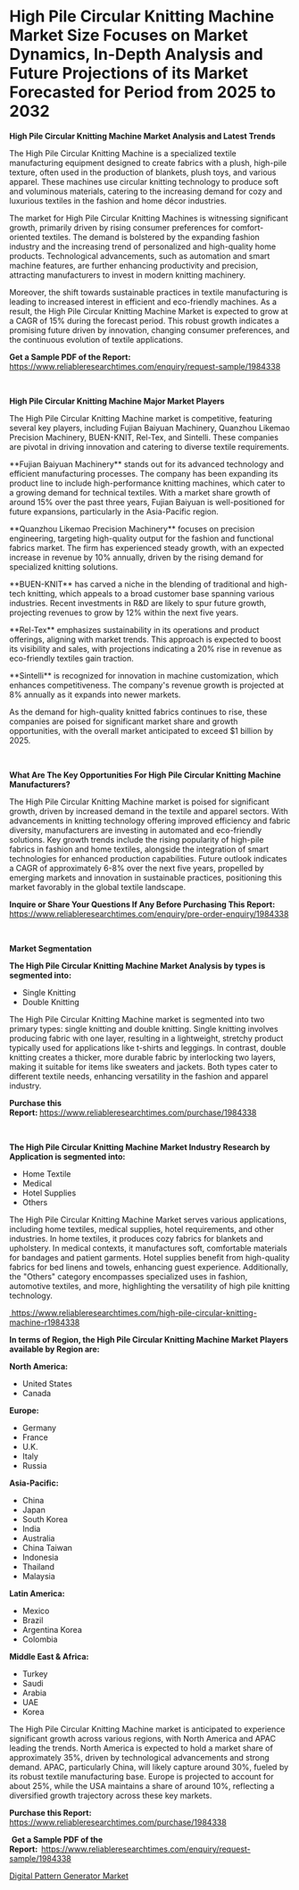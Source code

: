 <p><h1>High Pile Circular Knitting Machine Market Size Focuses on Market Dynamics, In-Depth Analysis and Future Projections of its Market Forecasted for Period from 2025 to 2032</h1></p><p><strong>High Pile Circular Knitting Machine Market Analysis and Latest Trends</strong></p>
<p><p>The High Pile Circular Knitting Machine is a specialized textile manufacturing equipment designed to create fabrics with a plush, high-pile texture, often used in the production of blankets, plush toys, and various apparel. These machines use circular knitting technology to produce soft and voluminous materials, catering to the increasing demand for cozy and luxurious textiles in the fashion and home décor industries.</p><p>The market for High Pile Circular Knitting Machines is witnessing significant growth, primarily driven by rising consumer preferences for comfort-oriented textiles. The demand is bolstered by the expanding fashion industry and the increasing trend of personalized and high-quality home products. Technological advancements, such as automation and smart machine features, are further enhancing productivity and precision, attracting manufacturers to invest in modern knitting machinery.</p><p>Moreover, the shift towards sustainable practices in textile manufacturing is leading to increased interest in efficient and eco-friendly machines. As a result, the High Pile Circular Knitting Machine Market is expected to grow at a CAGR of 15% during the forecast period. This robust growth indicates a promising future driven by innovation, changing consumer preferences, and the continuous evolution of textile applications.</p></p>
<p><strong>Get a Sample PDF of the Report:&nbsp;</strong> <a href="https://www.reliableresearchtimes.com/enquiry/request-sample/1984338?utm_campaign=2722&utm_medium=2&utm_source=Github&utm_content=ia&utm_term=10042025&utm_id=high-pile-circular-knitting-machine">https://www.reliableresearchtimes.com/enquiry/request-sample/1984338</a></p>
<p>&nbsp;</p>
<p><strong>High Pile Circular Knitting Machine Major Market Players</strong></p>
<p><p>The High Pile Circular Knitting Machine market is competitive, featuring several key players, including Fujian Baiyuan Machinery, Quanzhou Likemao Precision Machinery, BUEN-KNIT, Rel-Tex, and Sintelli. These companies are pivotal in driving innovation and catering to diverse textile requirements.</p><p>**Fujian Baiyuan Machinery** stands out for its advanced technology and efficient manufacturing processes. The company has been expanding its product line to include high-performance knitting machines, which cater to a growing demand for technical textiles. With a market share growth of around 15% over the past three years, Fujian Baiyuan is well-positioned for future expansions, particularly in the Asia-Pacific region.</p><p>**Quanzhou Likemao Precision Machinery** focuses on precision engineering, targeting high-quality output for the fashion and functional fabrics market. The firm has experienced steady growth, with an expected increase in revenue by 10% annually, driven by the rising demand for specialized knitting solutions. </p><p>**BUEN-KNIT** has carved a niche in the blending of traditional and high-tech knitting, which appeals to a broad customer base spanning various industries. Recent investments in R&D are likely to spur future growth, projecting revenues to grow by 12% within the next five years.</p><p>**Rel-Tex** emphasizes sustainability in its operations and product offerings, aligning with market trends. This approach is expected to boost its visibility and sales, with projections indicating a 20% rise in revenue as eco-friendly textiles gain traction.</p><p>**Sintelli** is recognized for innovation in machine customization, which enhances competitiveness. The company's revenue growth is projected at 8% annually as it expands into newer markets.</p><p>As the demand for high-quality knitted fabrics continues to rise, these companies are poised for significant market share and growth opportunities, with the overall market anticipated to exceed $1 billion by 2025.</p></p>
<p>&nbsp;</p>
<p><strong>What Are The Key Opportunities For High Pile Circular Knitting Machine Manufacturers?</strong></p>
<p><p>The High Pile Circular Knitting Machine market is poised for significant growth, driven by increased demand in the textile and apparel sectors. With advancements in knitting technology offering improved efficiency and fabric diversity, manufacturers are investing in automated and eco-friendly solutions. Key growth trends include the rising popularity of high-pile fabrics in fashion and home textiles, alongside the integration of smart technologies for enhanced production capabilities. Future outlook indicates a CAGR of approximately 6-8% over the next five years, propelled by emerging markets and innovation in sustainable practices, positioning this market favorably in the global textile landscape.</p></p>
<p><strong>Inquire or Share Your Questions If Any Before Purchasing This Report:</strong> <a href="https://www.reliableresearchtimes.com/enquiry/pre-order-enquiry/1984338?utm_campaign=2722&utm_medium=2&utm_source=Github&utm_content=ia&utm_term=10042025&utm_id=high-pile-circular-knitting-machine">https://www.reliableresearchtimes.com/enquiry/pre-order-enquiry/1984338</a></p>
<p>&nbsp;</p>
<p><strong>Market Segmentation</strong></p>
<p><strong>The High Pile Circular Knitting Machine Market Analysis by types is segmented into:</strong></p>
<p><ul><li>Single Knitting</li><li>Double Knitting</li></ul></p>
<p><p>The High Pile Circular Knitting Machine market is segmented into two primary types: single knitting and double knitting. Single knitting involves producing fabric with one layer, resulting in a lightweight, stretchy product typically used for applications like t-shirts and leggings. In contrast, double knitting creates a thicker, more durable fabric by interlocking two layers, making it suitable for items like sweaters and jackets. Both types cater to different textile needs, enhancing versatility in the fashion and apparel industry.</p></p>
<p><strong>Purchase this Report:&nbsp;</strong><a href="https://www.reliableresearchtimes.com/purchase/1984338?utm_campaign=2722&utm_medium=2&utm_source=Github&utm_content=ia&utm_term=10042025&utm_id=high-pile-circular-knitting-machine">https://www.reliableresearchtimes.com/purchase/1984338</a></p>
<p>&nbsp;</p>
<p><strong>The High Pile Circular Knitting Machine Market Industry Research by Application is segmented into:</strong></p>
<p><ul><li>Home Textile</li><li>Medical</li><li>Hotel Supplies</li><li>Others</li></ul></p>
<p><p>The High Pile Circular Knitting Machine Market serves various applications, including home textiles, medical supplies, hotel requirements, and other industries. In home textiles, it produces cozy fabrics for blankets and upholstery. In medical contexts, it manufactures soft, comfortable materials for bandages and patient garments. Hotel supplies benefit from high-quality fabrics for bed linens and towels, enhancing guest experience. Additionally, the "Others" category encompasses specialized uses in fashion, automotive textiles, and more, highlighting the versatility of high pile knitting technology.</p></p>
<p><a href="https://www.reliableresearchtimes.com/high-pile-circular-knitting-machine-r1984338?utm_campaign=2722&utm_medium=2&utm_source=Github&utm_content=ia&utm_term=10042025&utm_id=high-pile-circular-knitting-machine">&nbsp;https://www.reliableresearchtimes.com/high-pile-circular-knitting-machine-r1984338</a></p>
<p><strong>In terms of Region, the High Pile Circular Knitting Machine Market Players available by Region are:</strong></p>
<p>
    <p> <strong> North America: </strong>
        <ul>
            <li>United States</li>
            <li>Canada</li>
        </ul>
        </p> 
    <p> <strong> Europe: </strong>
        <ul>
            <li>Germany</li>
            <li>France</li>
            <li>U.K.</li>
            <li>Italy</li>
            <li>Russia</li>
        </ul>
        </p> 
    <p> <strong> Asia-Pacific: </strong>
        <ul>
            <li>China</li>
            <li>Japan</li>
            <li>South Korea</li>
            <li>India</li>
            <li>Australia</li>
            <li>China Taiwan</li>
            <li>Indonesia</li>
            <li>Thailand</li>
            <li>Malaysia</li>
        </ul>
        </p> 
    <p> <strong> Latin America: </strong>
        <ul>
            <li>Mexico</li>
            <li>Brazil</li>
            <li>Argentina Korea</li>
            <li>Colombia</li>
        </ul>
        </p> 
    <p> <strong> Middle East & Africa: </strong>
        <ul>
            <li>Turkey</li>
            <li>Saudi</li>
            <li>Arabia</li>
            <li>UAE</li>
            <li>Korea</li>
        </ul>
    </p>
    </p>
<p><p>The High Pile Circular Knitting Machine market is anticipated to experience significant growth across various regions, with North America and APAC leading the trends. North America is expected to hold a market share of approximately 35%, driven by technological advancements and strong demand. APAC, particularly China, will likely capture around 30%, fueled by its robust textile manufacturing base. Europe is projected to account for about 25%, while the USA maintains a share of around 10%, reflecting a diversified growth trajectory across these key markets.</p></p>
<p><strong>Purchase this Report: </strong><a href="https://www.reliableresearchtimes.com/purchase/1984338?utm_campaign=2722&utm_medium=2&utm_source=Github&utm_content=ia&utm_term=10042025&utm_id=high-pile-circular-knitting-machine">https://www.reliableresearchtimes.com/purchase/1984338</a></p>
<p>&nbsp;<strong>Get a Sample PDF of the Report:&nbsp;&nbsp;</strong><a href="https://www.reliableresearchtimes.com/enquiry/request-sample/1984338?utm_campaign=2722&utm_medium=2&utm_source=Github&utm_content=ia&utm_term=10042025&utm_id=high-pile-circular-knitting-machine">https://www.reliableresearchtimes.com/enquiry/request-sample/1984338</a></p>
<p><strong></strong></p>
<p><p><a href="https://github.com/duskodazzi34/Market-Research-Report-List-1/blob/main/digital-pattern-generator-market.md?utm_campaign=2722&utm_medium=2&utm_source=Github&utm_content=ia&utm_term=10042025&utm_id=high-pile-circular-knitting-machine">Digital Pattern Generator Market</a></p></p>